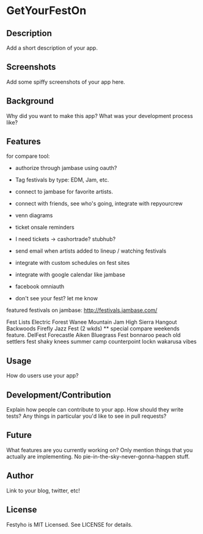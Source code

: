 # GetYourFestOn

## Description

Add a short description of your app.

## Screenshots

Add some spiffy screenshots of your app here.

## Background

Why did you want to make this app? What was your development process
like?

## Features

for compare tool:
- authorize through jambase using oauth?
- Tag festivals by type: EDM, Jam, etc.
- connect to jambase for favorite artists.
- connect with friends, see who's going, integrate with repyourcrew
- venn diagrams
- ticket onsale reminders
- I need tickets -> cashortrade? stubhub?
- send email when artists added to lineup / watching festivals
- integrate with custom schedules on fest sites
- integrate with google calendar like jambase

- facebook omniauth
- don't see your fest? let me know


featured festivals on jambase:
http://festivals.jambase.com/


Fest Lists
Electric Forest
Wanee
Mountain Jam
High Sierra
Hangout
Backwoods
Firefly
Jazz Fest (2 wkds) ** special compare weekends feature.
DelFest
Forecastle
Aiken Bluegrass Fest
bonnaroo
peach
old settlers fest
shaky knees
summer camp
counterpoint
lockn
wakarusa
vibes







## Usage

How do users use your app?

## Development/Contribution

Explain how people can contribute to your app. How should they write tests?
Any things in particular you'd like to see in pull requests?

## Future

What features are you currently working on? Only mention things that you
actually are implementing. No pie-in-the-sky-never-gonna-happen stuff.

## Author

Link to your blog, twitter, etc!

## License

Festyho is MIT Licensed. See LICENSE for details.